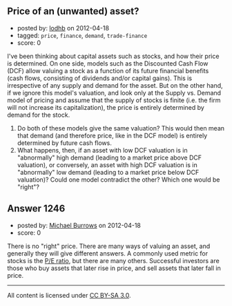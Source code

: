 ## Price of an (unwanted) asset?

- posted by: [lodhb](https://stackexchange.com/users/-1/825-lodhb) on 2012-04-18
- tagged: `price`, `finance`, `demand`, `trade-finance`
- score: 0

I've been thinking about capital assets such as stocks, and how their price is determined. On one side, models such as the Discounted Cash Flow (DCF) allow valuing a stock as a function of its future financial benefits (cash flows, consisting of dividends and/or capital gains). This is irrespective of any supply and demand for the asset. But on the other hand, if we ignore this model's valuation, and look only at the Supply vs. Demand model of pricing and assume that the supply of stocks is finite (i.e. the firm will not increase its capitalization), the price is entirely determined by demand for the stock.

 1. Do both of these models give the same valuation? This would then
    mean that demand (and therefore price, like in the DCF model) is
    entirely determined by future cash flows.
 2. What happens, then, if an asset with low DCF valuation is in
    "abnormally" high demand (leading to a market price above DCF
    valuation), or conversely, an asset with high DCF valuation is in
    "abnormally" low demand (leading to a market price below DCF
    valuation)? Could one model contradict the other? Which one would be
    "right"?


## Answer 1246

- posted by: [Michael Burrows](https://stackexchange.com/users/-1/879-michael-burrows) on 2012-04-18
- score: 0

<p>There is no "right" price. There are many ways of valuing an asset, and generally they will give different answers. A commonly used metric for stocks is the <a href="http://en.wikipedia.org/wiki/P/E_ratio" rel="nofollow">P/E ratio</a>, but there are many others. Successful investors are those who buy assets that later rise in price, and sell assets that later fall in price.</p>




---

All content is licensed under [CC BY-SA 3.0](https://creativecommons.org/licenses/by-sa/3.0/).
